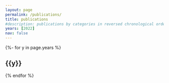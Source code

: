 ```yaml
---
layout: page
permalink: /publications/
title: publications
#description: publications by categories in reversed chronological order. generated by jekyll-scholar.
years: [2022]
nav: false
---
```

<!-- _pages/publications.md -->
<div class="publications">

{%- for y in page.years %}
  <h2 class="year">{{y}}</h2>
  <!-- {% bibliography -f papers -q @*[year={{y}}]* %} -->
{% endfor %}

</div>
